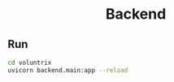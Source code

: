 <div align="center">

# Backend

</div>

## Run
```bash
cd voluntrix
uvicorn backend.main:app --reload
```
